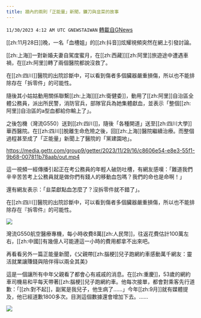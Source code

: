 ```yaml
---
title: 牆內的兩則「正能量」新聞，鐮刀與韭菜的故事
---
```

`11/30/2023 4:12 AM UTC GNEWSTAIWAN` [轉載自GNews](https://gnews.org/articles/2052467)

[[zh:11月28日]]晚，一名「血槽姐」的[[zh:抖音]]炫耀視頻突然在網上引發討論。

[[zh:上海]]一對新婚夫妻自駕度蜜月，在[[zh:西藏]][[zh:阿里]]旅遊途中遭遇車禍，在[[zh:阿里]]轉了兩個醫院都說沒救了。

在[[zh:四川]]醫院的出院診斷中，可以看到傷者多個臟器嚴重損傷，所以也不能排除存在「拆零件」的可能性。

隨後其小姑姑動用關係聯繫[[zh:上海]][[zh:衛健委]]，動用了[[zh:阿里]]自治區全體公務員，派出所民警，消防官兵，部隊官兵為她集體獻血，並表示「整個[[zh:阿里]]自治區的a型血都給你輸上了」。

之後包機（灣流G550）送到[[zh:四川]]，隨後「各種開道」送至[[zh:四川大學]]華西醫院。在[[zh:四川]]脫離生命危險之後，回[[zh:上海]]醫院繼續治療。而整個過程甚至成了「正能量」新聞上了醫院的「黨建園地」。


https://media.gettr.com/group9/getter/2023/11/29/16/c8606e54-e8e3-55f1-9b68-007811b78aab/out.mp4


這一視頻一經傳播引起正在考公務員的年輕人破防吐槽，有網友感嘆：「難道我們辛辛苦苦考上公務員就是做你們有錢人的移動血包嗎？我們的命也是命啊！」


還有網友表示：「韭菜獻點血怎麼了？沒拆零件就不錯了」。


在[[zh:四川]]醫院的出院診斷中，可以看到傷者多個臟器嚴重損傷，所以也不能排除存在『拆零件』的可能性。

![](ipfs://Qmdgsk1DraVKxfDY5EibPkgrUFuso4bgP7mrGi8C5ETBrb?.png)

灣流G550航空醫療專機，每小時收費8萬[[zh:人民幣]]，往返花費估計100萬左右，[[zh:中國]]有幾億人可能連這一小時的費用都拿不出來吧。

  

再看看另外一篇正能量新聞，《父親帶[[zh:腦梗]]兒子跑網約車感動萬千網友：靈活就業讓賺錢與陪伴得以兩全其美》

  

這是一個讓所有中年父親看了都會心有戚戚的消息。在[[zh:重慶]]，53歲的網約車司機易和平每天帶著[[zh:腦梗]]兒子跑網約車。他每次接單，都會對乘客先行道歉：「[[zh:對不起]]，副駕是我兒子，他生病了……」今年[[zh:9月]]就有媒體提及，他已經道歉1800多次。目測這個數據還會增加下去。……


![](ipfs://QmNw8aJkKsnapnCU61wzbnDF7fP5SWbnQMk8gkmkbeEaZE?.png)

